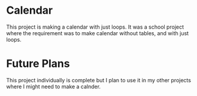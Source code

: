 # Calendar
This project is making a calendar with just loops. It was a school project where the requirement was to make calendar without tables, and with just loops. 

# Future Plans
This project individually is complete but I plan to use it in my other projects where I might need to make a calnder. 


